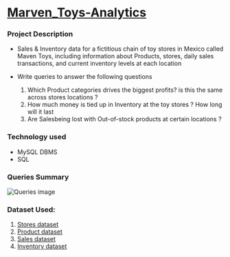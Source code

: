 # [Marven_Toys-Analytics](https://github.com/GreatYisa/Maven_Toys-SQL-Project)

### Project Description
- Sales & Inventory data for a fictitious chain of toy stores in Mexico called Maven Toys, including information about Products, stores, daily sales transactions, and current inventory levels at each
  location

- Write queries to answer the following questions
  1. Which Product categories drives the biggest profits? is this the same across stores locations ?
  2. How much money is tied up in Inventory at the toy stores ? How long will it last
  3. Are Salesbeing lost with Out-of-stock products at certain locations ?

### Technology used
  - MySQL DBMS
  - SQL
  
### Queries Summary
![Queries image]()

### Dataset Used:
1. [Stores dataset](https://github.com/GreatYisa/Maven_Toys-SQL-Project/blob/main/Datasets/stores_stores.csv)
2. [Product dataset](https://github.com/GreatYisa/Maven_Toys-SQL-Project/blob/main/Datasets/products_products.csv)
3. [Sales dataset](https://github.com/GreatYisa/Maven_Toys-SQL-Project/blob/main/Datasets/sales.csv)
4. [Inventory dataset](https://github.com/GreatYisa/Maven_Toys-SQL-Project/blob/main/Datasets/inventory_inventory.csv)
